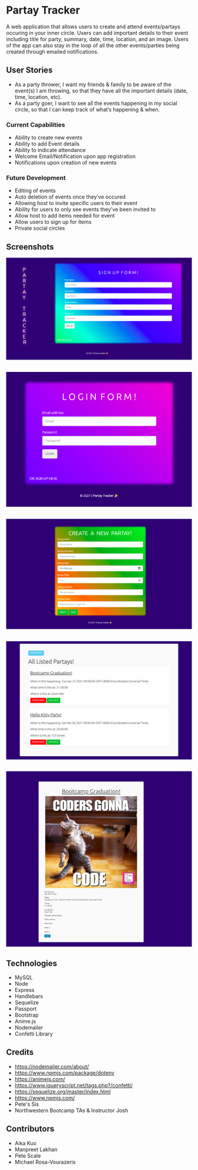 # Partay Tracker 
A web application that allows users to create and attend events/partays occuring in your inner circle. Users can add important details to their event including title for party, summary, date, time, location, and an image. Users of the app can also stay in the loop of all the other events/parties being created through emailed notifications. 


## User Stories

- As a party thrower, I want my friends & family to be aware of the event(s) I am throwing, so that they have all the important details (date, time, location, etc).
- As a party goer, I want to see all the events happening in my social circle, so that I can keep track of what’s happening & when.


### Current Capabilities
- Ability to create new events
- Ability to add Event details
- Ability to indicate attendance
- Welcome Email/Notification upon app registration
- Notifications upon creation of new events

### Future Development
- Editing of events 
- Auto deletion of events once they’ve occured
- Allowing host to invite specific users to their event
- Ability for users to only see events they’ve been invited to
- Allow host to add items needed for event
- Allow users to sign up for items 
- Private social circles 


## Screenshots
![alternativetext](public/reference/signup.png)
##
![alternativetext](public/reference/login.png)
##
![alternativetext](public/reference/createpartay.png)
##
![alternativetext](public/reference/partays.png)
##
![alternativetext](public/reference/partaydetails.png)


## Technologies 
- MySQL
- Node
- Express
- Handlebars
- Sequelize
- Passport 
- Bootstrap
- Anime.js
- Nodemailer
- Confetti Library


## Credits
- https://nodemailer.com/about/
- https://www.npmjs.com/package/dotenv
- https://animejs.com/
- https://www.jqueryscript.net/tags.php?/confetti/
- https://sequelize.org/master/index.html
- https://www.npmjs.com/
- Pete's Sis
- Northwestern Bootcamp TAs & Instructor Josh


## Contributors
- Aika Kuo
- Manpreet Lakhan
- Pete Scale
- Michael Rosa-Vourazeris